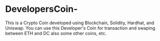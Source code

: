# DevelopersCoin-
This is a Crypto Coin developed using Blockchain, Solidity, Hardhat, and Uniswap. You can use this Developer's Coin for transaction and swaping between ETH and DC also some other coins, etc.
